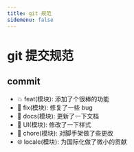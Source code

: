 ```yaml
---
title: git 规范
sidemenu: false
---
```


# git 提交规范

## commit

- 💥 feat(模块): 添加了个很棒的功能
- 🐛 fix(模块): 修复了一些 bug
- 📝 docs(模块): 更新了一下文档
- 🌷 UI(模块): 修改了一下样式
- 🏰 chore(模块): 对脚手架做了些更改
- 🌐 locale(模块): 为国际化做了微小的贡献
